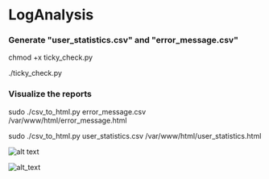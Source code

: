 # LogAnalysis

### Generate "user_statistics.csv" and "error_message.csv"
chmod +x ticky_check.py

./ticky_check.py

### Visualize the reports
sudo ./csv_to_html.py error_message.csv /var/www/html/error_message.html

sudo ./csv_to_html.py user_statistics.csv /var/www/html/user_statistics.html

![alt text](https://vovyqg.sn.files.1drv.com/y4mACcPQ57r8qXCkPCcZuzMizRMxhDL8kVUzJ-vdL7ni-NOtYOB8Gm7Y4THOL-CiEdYzs6HA-yggWOt82gxYhuazgmInq7ne7uK5iWyZ2xtQT8ZxJgOV9ZcxewXCeIz9PSeMsskbNqHwE7QyOQIx-QBfSnI6jLtjhEPz2v_fQ7K2tZaGUOX_gvn7uzE0kDTxF4JoXVTaLVdsgooZH_2Zihr3A?width=763&height=124&cropmode=none)

![alt_text](https://upvyqg.sn.files.1drv.com/y4mdtOjD9mU0bPi-fMSCL_gdaXhcW1htnu3PmeGLS28VQMxg90hnyksLilB_dj5Xpo7AIn_LmeP0kWZ7qAwM-vQfBEujWfhIg3ZyxX9AqWdwUOd9Vj3eIzCUlAyNKwUnLNSXvsjSNqF6QLZ_XckJ26P_r4nKs2BITntxfGWucXQFxa7JwhnZVjXXGV0yf08PMsd1PzTPg9VUX6OadgaEuoh4Q?width=1082&height=137&cropmode=none)
